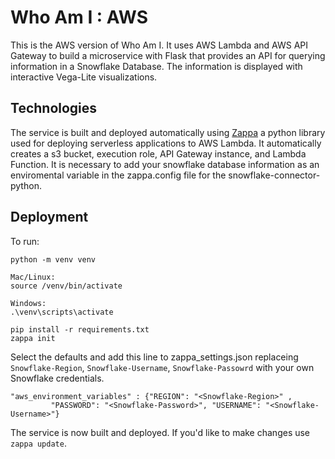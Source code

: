 # Who Am I : AWS

This is the AWS version of Who Am I.  It uses AWS Lambda and AWS API Gateway to build a microservice with Flask that provides an API for querying information in a Snowflake Database.  The information is displayed with interactive Vega-Lite visualizations.

## Technologies

The service is built and deployed automatically using [Zappa](https://github.com/zappa/Zappa) a python library used for deploying serverless applications to AWS Lambda.  It automatically creates a s3 bucket, execution role, API Gateway instance, and Lambda Function.  It is necessary to add your snowflake database information as an enviromental variable in the zappa.config file for the snowflake-connector-python. 

## Deployment

To run:

```
python -m venv venv

Mac/Linux:
source /venv/bin/activate

Windows:
.\venv\scripts\activate

pip install -r requirements.txt
zappa init
```

Select the defaults and add this line to zappa_settings.json replaceing `Snowflake-Region`, `Snowflake-Username`, `Snowflake-Passowrd` with your own Snowflake credentials.

```
"aws_environment_variables" : {"REGION": "<Snowflake-Region>" ,
         "PASSWORD": "<Snowflake-Password>", "USERNAME": "<Snowflake-Username>"}
```


The service is now built and deployed.  If you'd like to make changes use `zappa update`.